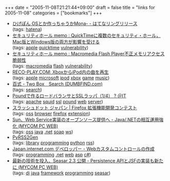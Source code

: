 +++
date = "2005-11-08T21:21:44+09:00"
draft = false
title = "links for 2005-11-08"
categories = ["bookmarks"]
+++

<ul>
	<li>
		<div><a href="http://d.hatena.ne.jp/higepon/20051107/1131358239">ひげぽん OSとか作っちゃうかMona- - はてなリングリリース</a></div>
		<div>(tags: <a href="http://del.icio.us/nobu666/hatena">hatena</a>)</div>
	</li>
	<li>
		<div><a href="http://www.st.ryukoku.ac.jp/~kjm/security/memo/2005/11.html#20051107_QuickTime">セキュリティホール memo : QuickTimeに複数のセキュリティ・ホール，Mac版とWindows版の両方が影響を受ける</a></div>
		<div>(tags: <a href="http://del.icio.us/nobu666/apple">apple</a> <a href="http://del.icio.us/nobu666/quicktime">quicktime</a> <a href="http://del.icio.us/nobu666/vulnerability">vulnerability</a>)</div>
	</li>
	<li>
		<div><a href="http://www.st.ryukoku.ac.jp/~kjm/security/memo/2005/11.html#20051107_Flash">セキュリティホール memo : Macromedia Flash Player不正メモリアクセス脆弱性</a></div>
		<div>(tags: <a href="http://del.icio.us/nobu666/macromedia">macromedia</a> <a href="http://del.icio.us/nobu666/flash">flash</a> <a href="http://del.icio.us/nobu666/vulnerability">vulnerability</a>)</div>
	</li>
	<li>
		<div><a href="http://reco-play.com/news/archives/000568.html">RECO-PLAY.COM: XboxからiPod内の曲を再生</a></div>
		<div>(tags: <a href="http://del.icio.us/nobu666/apple">apple</a> <a href="http://del.icio.us/nobu666/microsoft">microsoft</a> <a href="http://del.icio.us/nobu666/ipod">ipod</a> <a href="http://del.icio.us/nobu666/xbox">xbox</a> <a href="http://del.icio.us/nobu666/game">game</a> <a href="http://del.icio.us/nobu666/music">music</a>)</div>
	</li>
	<li>
		<div><a href="http://www.100shiki.com/archives/2005/11/two_boxsearch_d.html">百式 - Two Box　Search (DUMBFIND.com)</a></div>
		<div>(tags: <a href="http://del.icio.us/nobu666/search">search</a>)</div>
	</li>
	<li>
		<div><a href="http://www.atmarkit.co.jp/flinux/rensai/apache2_05/apache05a.html">Poundで作るロードバランサとSSLラッパ（1/4） ? ＠IT</a></div>
		<div>(tags: <a href="http://del.icio.us/nobu666/apache">apache</a> <a href="http://del.icio.us/nobu666/squid">squid</a> <a href="http://del.icio.us/nobu666/ssl">ssl</a> <a href="http://del.icio.us/nobu666/pound">pound</a> <a href="http://del.icio.us/nobu666/web">web</a> <a href="http://del.icio.us/nobu666/server">server</a>)</div>
	</li>
	<li>
		<div><a href="http://slashdot.jp/article.pl?sid=05/11/07/0320254&amp;from=rss">スラッシュドット ジャパン | Firefox 拡張機能開発コンテスト</a></div>
		<div>(tags: <a href="http://del.icio.us/nobu666/oss">oss</a> <a href="http://del.icio.us/nobu666/browser">browser</a> <a href="http://del.icio.us/nobu666/firefox">firefox</a> <a href="http://del.icio.us/nobu666/extension">extension</a>)</div>
	</li>
	<li>
		<div><a href="http://pcweb.mycom.co.jp/news/2005/11/07/012.html">Sun、Web Service実装のオープンソース提供へ - Java/.NETの相互運用強化 (MYCOM PC WEB)</a></div>
		<div>(tags: <a href="http://del.icio.us/nobu666/oss">oss</a> <a href="http://del.icio.us/nobu666/java">java</a> <a href="http://del.icio.us/nobu666/.net">.net</a> <a href="http://del.icio.us/nobu666/soap">soap</a> <a href="http://del.icio.us/nobu666/ws">ws</a>)</div>
	</li>
	<li>
		<div><a href="http://www.dalkescientific.com/Python/PyRSS2Gen.html">PyRSS2Gen</a></div>
		<div>(tags: <a href="http://del.icio.us/nobu666/library">library</a> <a href="http://del.icio.us/nobu666/programming">programming</a> <a href="http://del.icio.us/nobu666/python">python</a> <a href="http://del.icio.us/nobu666/rss">rss</a>)</div>
	</li>
	<li>
		<div><a href="http://japan.internet.com/developer/20051108/26.html">Japan.internet.com デベロッパー - Webカスタムコントロールの作成</a></div>
		<div>(tags: <a href="http://del.icio.us/nobu666/programming">programming</a> <a href="http://del.icio.us/nobu666/.net">.net</a> <a href="http://del.icio.us/nobu666/web">web</a> <a href="http://del.icio.us/nobu666/asp">asp</a> <a href="http://del.icio.us/nobu666/c#">c#</a>)</div>
	</li>
	<li>
		<div><a href="http://pcweb.mycom.co.jp/news/2005/11/08/001.html">最新の技術を投入、Seasar 2.3 公開 - Persistence APIとJSFの実装も新たに (MYCOM PC WEB)</a></div>
		<div>(tags: <a href="http://del.icio.us/nobu666/di">di</a> <a href="http://del.icio.us/nobu666/java">java</a> <a href="http://del.icio.us/nobu666/framework">framework</a> <a href="http://del.icio.us/nobu666/programming">programming</a> <a href="http://del.icio.us/nobu666/seasar">seasar</a>)</div>
	</li>
</ul>
